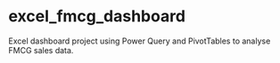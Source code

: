 # excel_fmcg_dashboard
Excel dashboard project using Power Query and PivotTables to analyse FMCG sales data.
